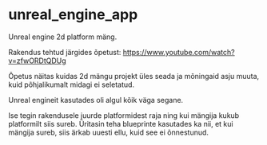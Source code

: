# unreal_engine_app

Unreal engine 2d platform mäng.

Rakendus tehtud järgides õpetust: https://www.youtube.com/watch?v=zfwORDtQDUg

Õpetus näitas kuidas 2d mängu projekt üles seada ja mõningaid asju muuta, kuid põhjalikumalt midagi ei seletatud.

Unreal engineit kasutades oli algul kõik väga segane.

Ise tegin rakendusele juurde platformidest raja ning kui mängija kukub platformilt siis sureb.
Üritasin teha blueprinte kasutades ka nii, et kui mängija sureb, siis ärkab uuesti ellu, kuid see ei õnnestunud.

